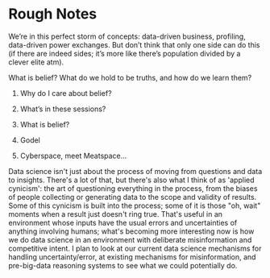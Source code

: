 # Rough Notes

We’re in this perfect storm of concepts: data-driven business, profiling, data-driven power exchanges. But don’t think that only one side can do this \(if there are indeed sides; it’s more like there’s population divided by a clever elite atm\).

What is belief? What do we hold to be truths, and how do we learn them?

1. Why do I care about belief?

2. What’s in these sessions?

3. What is belief?

4. Godel

5. Cyberspace, meet Meatspace…

Data science isn't just about the process of moving from questions and data to insights. There's a lot of that, but there's also what I think of as 'applied cynicism': the art of questioning everything in the process, from the biases of people collecting or generating data to the scope and validity of results. Some of this cynicism is built into the process; some of it is those "oh, wait" moments when a result just doesn't ring true. That's useful in an environment whose inputs have the usual errors and uncertainties of anything involving humans; what's becoming more interesting now is how we do data science in an environment with deliberate misinformation and competitive intent. I plan to look at our current data science mechanisms for handling uncertainty/error, at existing mechanisms for misinformation, and pre-big-data reasoning systems to see what we could potentially do.







